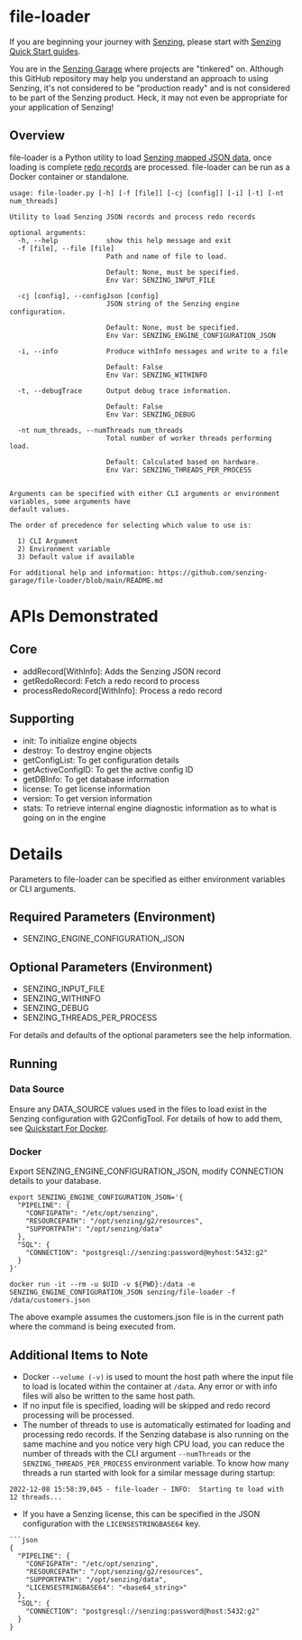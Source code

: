  # file-loader

If you are beginning your journey with
[Senzing](https://senzing.com/),
please start with
[Senzing Quick Start guides](https://docs.senzing.com/quickstart/).

You are in the
[Senzing Garage](https://github.com/senzing-garage)
where projects are "tinkered" on.
Although this GitHub repository may help you understand an approach to using Senzing,
it's not considered to be "production ready" and is not considered to be part of the Senzing product.
Heck, it may not even be appropriate for your application of Senzing!

 ## Overview

file-loader is a Python utility to load [Senzing mapped JSON data](https://senzing.zendesk.com/hc/en-us/articles/231925448-Generic-Entity-Specification), once loading is complete [redo records](https://senzing.zendesk.com/hc/en-us/articles/360007475133-Processing-REDO) are processed. file-loader can be run as a Docker container or standalone.


```console
usage: file-loader.py [-h] [-f [file]] [-cj [config]] [-i] [-t] [-nt num_threads]

Utility to load Senzing JSON records and process redo records

optional arguments:
  -h, --help            show this help message and exit
  -f [file], --file [file]
                        Path and name of file to load.

                        Default: None, must be specified.
                        Env Var: SENZING_INPUT_FILE

  -cj [config], --configJson [config]
                        JSON string of the Senzing engine configuration.

                        Default: None, must be specified.
                        Env Var: SENZING_ENGINE_CONFIGURATION_JSON

  -i, --info            Produce withInfo messages and write to a file

                        Default: False
                        Env Var: SENZING_WITHINFO

  -t, --debugTrace      Output debug trace information.

                        Default: False
                        Env Var: SENZING_DEBUG

  -nt num_threads, --numThreads num_threads
                        Total number of worker threads performing load.

                        Default: Calculated based on hardware.
                        Env Var: SENZING_THREADS_PER_PROCESS


Arguments can be specified with either CLI arguments or environment variables, some arguments have
default values.

The order of precedence for selecting which value to use is:

  1) CLI Argument
  2) Environment variable
  3) Default value if available

For additional help and information: https://github.com/senzing-garage/file-loader/blob/main/README.md
```

# APIs Demonstrated
## Core
- addRecord[WithInfo]: Adds the Senzing JSON record
- getRedoRecord: Fetch a redo record to process
- processRedoRecord[WithInfo]: Process a redo record

## Supporting
- init: To initialize engine objects
- destroy: To destroy engine objects
- getConfigList: To get configuration details
- getActiveConfigID: To get the active config ID
- getDBInfo: To get database information
- license: To get license information
- version: To get version information
- stats: To retrieve internal engine diagnostic information as to what is going on in the engine

# Details
Parameters to file-loader can be specified as either environment variables or CLI arguments.
## Required Parameters (Environment)
- SENZING_ENGINE_CONFIGURATION_JSON

## Optional Parameters (Environment)
- SENZING_INPUT_FILE
- SENZING_WITHINFO
- SENZING_DEBUG
- SENZING_THREADS_PER_PROCESS

For details and defaults of the optional parameters see the help information.

## Running

### Data Source
Ensure any DATA_SOURCE values used in the files to load exist in the Senzing configuration with G2ConfigTool. For details of how to add them, see [Quickstart For Docker](https://senzing.zendesk.com/hc/en-us/articles/12938524464403-Quickstart-For-Docker).

### Docker
Export SENZING_ENGINE_CONFIGURATION_JSON, modify CONNECTION details to your database.
```console
export SENZING_ENGINE_CONFIGURATION_JSON='{
  "PIPELINE": {
    "CONFIGPATH": "/etc/opt/senzing",
    "RESOURCEPATH": "/opt/senzing/g2/resources",
    "SUPPORTPATH": "/opt/senzing/data"
  },
  "SQL": {
    "CONNECTION": "postgresql://senzing:password@myhost:5432:g2"
  }
}'
```

```console
docker run -it --rm -u $UID -v ${PWD}:/data -e SENZING_ENGINE_CONFIGURATION_JSON senzing/file-loader -f /data/customers.json
```
The above example assumes the customers.json file is in the current path where the command is being executed from.

## Additional Items to Note

- Docker `--volume (-v)` is used to mount the host path where the input file to load is located within the container at `/data`. Any error or with info files will also be written to the same host path.
- If no input file is specified, loading will be skipped and redo record processing will be processed.
- The number of threads to use is automatically estimated for loading and processing redo records. If the Senzing database is also running on the same machine and you notice very high CPU load, you can reduce the number of threads with the CLI argument `--numThreads` or the `SENZING_THREADS_PER_PROCESS` environment variable. To know how many threads a run started with look for a similar message during startup:

```console
2022-12-08 15:58:39,045 - file-loader - INFO:  Starting to load with 12 threads...
```
- If you have a Senzing license, this can be specified in the JSON configuration with the `LICENSESTRINGBASE64` key.

```console
```json
{
  "PIPELINE": {
    "CONFIGPATH": "/etc/opt/senzing",
    "RESOURCEPATH": "/opt/senzing/g2/resources",
    "SUPPORTPATH": "/opt/senzing/data",
    "LICENSESTRINGBASE64": "<base64_string>"
  },
  "SQL": {
    "CONNECTION": "postgresql://senzing:password@host:5432:g2"
  }
}
```
